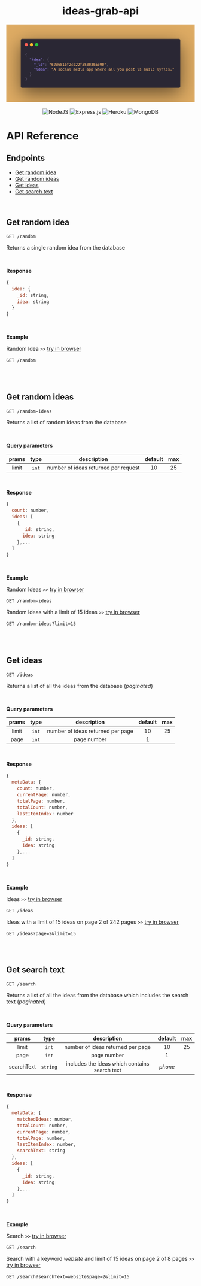 <h1 align="center"> ideas-grab-api</h1>

<p align="center">
  <img src="./public/heading1.png" />
</p>

<div align="center">
  
![NodeJS](https://img.shields.io/badge/node.js-6DA55F?style=for-the-badge&logo=node.js&logoColor=white)
![Express.js](https://img.shields.io/badge/express.js-%23404d59.svg?style=for-the-badge&logo=express&logoColor=%2361DAFB)
![Heroku](https://img.shields.io/badge/heroku-%23430098.svg?style=for-the-badge&logo=heroku&logoColor=white)
![MongoDB](https://img.shields.io/badge/MongoDB-%234ea94b.svg?style=for-the-badge&logo=mongodb&logoColor=white)

</div>

# API Reference 

## Endpoints
- [Get random idea](#get-random-idea)
- [Get random ideas](#get-random-ideas)
- [Get ideas](#get-ideas)
- [Get search text](#get-search-text)

<br>

## Get random idea

```HTTP
GET /random
```

Returns a single random idea from the database

<br>

**Response**

```js
{
  idea: {
    _id: string,
    idea: string
  }
}
```

<br>

**Example**

Random Idea `>>` <a href="https://ideas-grab-api.herokuapp.com/random" target="_blank">try in browser</a>

```HTTP
GET /random
```

<br>
<br>

## Get random ideas

```HTTP
GET /random-ideas
```

Returns a list of random ideas from the database

<br>

**Query parameters**

| prams 	|  type 	|              description             	| default 	| max 	|
|:-----:	|:-----:	|:------------------------------------:	|:-------:	|:---:	|
| limit 	| `int` 	| number of ideas returned per request 	|    10   	|  25 	|                                                              

<br>

**Response**

```js
{
  count: number,
  ideas: [
    {
      _id: string,
      idea: string
    },...
  ]
}
```

<br>

**Example**

Random Ideas `>>` <a href="https://ideas-grab-api.herokuapp.com/random-ideas" target="_blank">try in browser</a>

```HTTP
GET /random-ideas
```

Random Ideas with a limit of 15 ideas `>>` <a href="https://ideas-grab-api.herokuapp.com/random-ideas?limit=15" target="_blank">try in browser</a>

```HTTP
GET /random-ideas?limit=15
```

<br>
<br>

## Get ideas

```HTTP
GET /ideas
```

Returns a list of all the ideas from the database (_paginated_)

<br>

**Query parameters**

| prams 	|  type 	|            description            	| default 	| max 	|
|:-----:	|:-----:	|:---------------------------------:	|:-------:	|:---:	|
| limit 	| `int` 	| number of ideas returned per page 	|    10   	|  25 	|
|  page 	| `int` 	| page number                       	|    1    	|     	|

<br>

**Response**

```js
{
  metaData: {
    count: number,
    currentPage: number,
    totalPage: number,
    totalCount: number,
    lastItemIndex: number
  },
  ideas: [
    {
      _id: string,
      idea: string
    },...
  ]
}
```

<br>

**Example**

Ideas `>>` <a href="https://ideas-grab-api.herokuapp.com/ideas" target="_blank">try in browser</a>

```HTTP
GET /ideas
```

Ideas with a limit of 15 ideas on page 2 of 242 pages `>>` <a href="https://ideas-grab-api.herokuapp.com/ideas?page=2&limit=15" target="_blank">try in browser</a>

```HTTP
GET /ideas?page=2&limit=15
```

<br>
<br>

## Get search text

```HTTP
GET /search
```

Returns a list of all the ideas from the database which includes the search text (_paginated_)

<br>

**Query parameters**

|    prams   	|   type   	|                  description                  	| default 	| max 	|
|:----------:	|:--------:	|:---------------------------------------------:	|:-------:	|:---:	|
|    limit   	|   `int`  	|       number of ideas returned per page       	|    10   	|  25 	|
|    page    	|   `int`  	|                  page number                  	|    1    	|     	|
| searchText 	| `string` 	| includes the ideas which contains search text 	| _phone_ 	|     	|
                                                          
<br>

**Response**

```js
{
  metaData: {
    matchedIdeas: number,
    totalCount: number,
    currentPage: number,
    totalPage: number,
    lastItemIndex: number,
    searchText: string
  },
  ideas: [
    {
      _id: string,
      idea: string
    },...
  ]
}
```

<br>

**Example**

Search `>>` <a href="https://ideas-grab-api.herokuapp.com/search" target="_blank">try in browser</a>

```HTTP
GET /search
```

Search with a keyword _website_ and limit of 15 ideas on page 2 of 8 pages `>>` <a href="https://ideas-grab-api.herokuapp.com/search?searchText=website&page=2&limit=15" target="_blank">try in browser</a>

```HTTP
GET /search?searchText=website&page=2&limit=15
```

<br>
<br>
